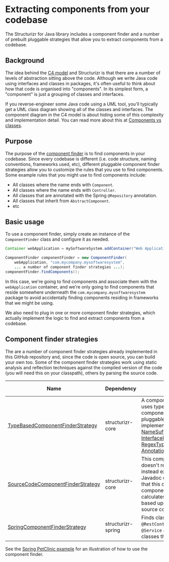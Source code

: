 # Extracting components from your codebase

The Structurizr for Java library includes a component finder and a number of prebuilt pluggable strategies that allow you to extract components from a codebase.

## Background

The idea behind the [C4 model](c4.md) and Structurizr is that there are a number of levels of abstraction sitting above the code. Although we write Java code using interfaces and classes in packages, it's often useful to think about how that code is organised into "components". In its simplest form, a "component" is just a grouping of classes and interfaces.

If you reverse-engineer some Java code using a UML tool, you'll typically get a UML class diagram showing all of the classes and interfaces. The component diagram in the C4 model is about hiding some of this complexity and implementation detail. You can read more about this at [Components vs classes](https://structurizr.com/help/components-vs-classes).

## Purpose

The purpose of the [component finder](https://github.com/structurizr/java/blob/master/structurizr-core/src/com/structurizr/componentfinder/ComponentFinder.java) is to find components in your codebase. Since every codebase is different (i.e. code structure, naming conventions, frameworks used, etc), different pluggable component finder strategies allow you to customize the rules that you use to find components.
Some example rules that you might use to find components include:

- All classes where the name ends with ```Component```.
- All classes where the name ends with ```Controller```.
- All classes that are annotated with the Spring ```@Repository``` annotation.
- All classes that inherit from ```AbstractComponent```.
- etc

## Basic usage

To use a component finder, simply create an instance of the ```ComponentFinder``` class and configure it as needed.

```java
Container webApplication = mySoftwareSystem.addContainer("Web Application", "Description", "Apache Tomcat 7.x");

ComponentFinder componentFinder = new ComponentFinder(
    webApplication, "com.mycompany.mysoftwaresystem",
    ... a number of component finder strategies ...);
componentFinder.findComponents();
```

In this case, we're going to find components and associate them with the ```webApplication``` container, and we're only going to find components that reside somewhere underneath the ```com.mycompany.mysoftwaresystem``` package to avoid accidentally finding components residing in frameworks that we might be using.

We also need to plug in one or more component finder strategies, which actually implement the logic to find and extract components from a codebase.

## Component finder strategies

The are a number of component finder strategies already implemented in this GitHub repository and, since the code is open source, you can build your own too. Some of the component finder strategies work using static analysis and reflection techniques against the compiled version of the code (you will need this on your classpath), others by parsing the source code.

Name | Dependency | Description | Extracted from
---- | ---------- | ----------- | --------------
[TypeBasedComponentFinderStrategy](https://github.com/structurizr/java/blob/master/structurizr-core/src/com/structurizr/componentfinder/TypeBasedComponentFinderStrategy.java) | structurizr-core | A component finder strategy that uses type information to find components, based upon a number of pluggable TypeMatcher implementations (e.g. [NameSuffixTypeMatcher](https://github.com/structurizr/java/blob/master/structurizr-core/src/com/structurizr/componentfinder/NameSuffixTypeMatcher.java), [InterfaceImplementationTypeMatcher](https://github.com/structurizr/java/blob/master/structurizr-core/src/com/structurizr/componentfinder/InterfaceImplementationTypeMatcher.java), [RegexTypeMatcher](https://github.com/structurizr/java/blob/master/structurizr-core/src/com/structurizr/componentfinder/RegexTypeMatcher.java) and [AnnotationTypeMatcher](https://github.com/structurizr/java/blob/master/structurizr-core/src/com/structurizr/componentfinder/AnnotationTypeMatcher.java)). | Compiled bytecode
[SourceCodeComponentFinderStrategy](https://github.com/structurizr/java/blob/master/structurizr-core/src/com/structurizr/componentfinder/SourceCodeComponentFinderStrategy.java) | structurizr-core | This component finder strategy doesn't really find components, it instead extracts the top-level Javadoc comment from the code so that this can be added to existing component definitions. It also calculates the size of components, based upon the number of lines of source code. | Source code
[SpringComponentFinderStrategy](https://github.com/structurizr/java/blob/master/structurizr-spring/src/com/structurizr/componentfinder/SpringComponentFinderStrategy.java) | structurizr-spring | Finds classes annotated ```@Controller```, ```@RestController```, ```@Component```, ```@Service``` and ```@Repository```, plus classes that extend ```JpaRepository```. | Compiled bytecode

See the [Spring PetClinic example](spring-petclinic.md) for an illustration of how to use the component finder.